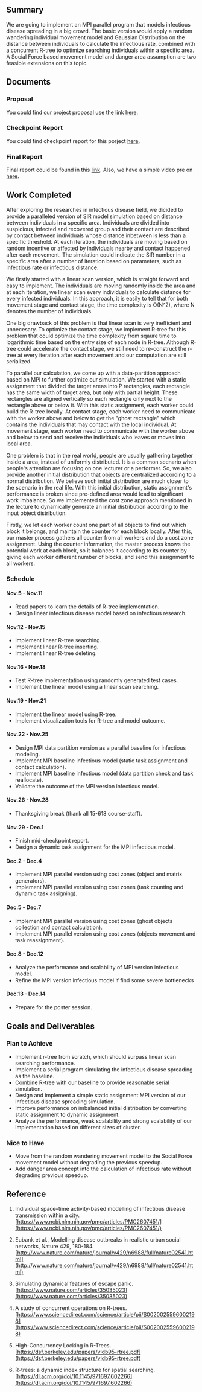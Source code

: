## Summary

We are going to implement an MPI parallel program that models infectious disease spreading in a big crowd. The basic version would apply a random wandering individual movement model and Gaussian Distribution on the distance between individuals to calculate the infectious rate, combined with a concurrent R-tree to optimize searching individuals within a specific area. A Social Force based movement model and danger area assumption are two feasible extensions on this topic.


## Documents
### Proposal

You could find our project proposal use the link [here](https://docs.google.com/document/d/1tsleYAoje3bNcmz6uF-RaMOxEU0FN9mPoS9msJkUcrA/edit?usp=sharing).

### Checkpoint Report

You could find checkpoint report for this porject [here](https://docs.google.com/document/d/1BM-jaM9GXgmGWbn2sI7aPPbhSdBLyLSXRcmYJ2oPEDE/edit?usp=sharing).

### Final Report

Final report could be found in this [link](https://www.overleaf.com/read/wcshrqfybwbs). Also, we have a simple video pre on [here](https://youtu.be/exwPxSS-S1k).

## Work Completed
After exploring the researches in infectious disease field, we dicided to provide a paralleled version of SIR model simulation based on distance between individuals in a specific area. Individuals are divided into suspicious, infected and recovered group and their contact are described by contact between individuals whose distance inbetween is less than a specific threshold. At each iteration, the individuals are moving based on random incentive or affected by individuals nearby and contact happened after each movement. The simulation could indicate the SIR number in a specific area after a number of iteration based on parameters, such as infectious rate or infectious distance.

We firstly started with a linear scan version, which is straight forward and easy to implement. The individuals are moving randomly inside the area and at each iteration, we linear scan every individuals to calculate distance for every infected individuals. In this approach, it is easily to tell that for both movement stage and contact stage, the time complexity is O(N^2), where N denotes the number of individuals.

One big drawback of this problem is that linear scan is very inefficient and unnecesary. To optimize the contact stage, we implement R-tree for this problem that could optimize the time complexity from sqaure time to logarithmic time based on the entry size of each node in R-tree. Although R-tree could accelerate the contact stage, we still need to re-construct the r-tree at every iteration after each movement and our computation are still serialized.

To parallel our calculation, we come up with a data-partition approach based on MPI to further optimize our simulation. We started with a static assignment that divided the target areas into P rectangles, each rectangle has the same width of target area, but only with partial height. These rectangles are aligned vertically so each rectangle only next to the rectangle above or below it. With this static assignment, each worker could build the R-tree locally. At contact stage, each worker need to communicate with the worker above and below to get the "ghost rectangle" which contains the individuals that may contact with the local individual. At movement stage, each worker need to communicate with the worker above and below to send and receive the individuals who leaves or moves into local area.

One problem is that in the real world, people are usually gathering together inside a area, instead of uniformly distributed. It is a common scenario when people's attention are focusing on one lecturer or a performer. So, we also provide another initial distribution that objects are centralized according to a normal distribution. We believe such initial distribution are much closer to the scenario in the real life. With this initial distribution, static assignment's performance is broken since pre-defined area would lead to significant work imbalance. So we implemented the cost zone approach mentioned in the lecture to dynamically generate an initial distribution according to the input object distribution.

Firstly, we let each worker count one part of all objects to find out which block it belongs, and maintain the counter for each block locally. After this, our master process gathers all counter from all workers and do a cost zone assignment. Using the counter information, the master process knows the potential work at each block, so it balances it according to its counter by giving each worker different number of blocks, and send this assignment to all workers.

### Schedule

#### Nov.5 - Nov.11
* Read papers to learn the details of R-tree implementation.
* Design linear infectious disease model based on infectious research.

#### Nov.12 - Nov.15
* Implement linear R-tree searching.
* Implement linear R-tree inserting.
* Implement linear R-tree deleting.

#### Nov.16 - Nov.18
* Test R-tree implementation using randomly generated test cases.
* Implement the linear model using a linear scan searching.

#### Nov.19 - Nov.21
* Implement the linear model using R-tree.
* Implement visualization tools for R-tree and model outcome.

#### Nov.22 - Nov.25
* Design MPI data partition version as a parallel baseline for infectious modeling.
* Implement MPI baseline infectious model (static task assignment and contact calculation).
* Implement MPI baseline infectious model (data partition check and task reallocate).
* Validate the outcome of the MPI version infectious model.

#### Nov.26 - Nov.28
* Thanksgiving break (thank all 15-618 course-staff).

#### Nov.29 - Dec.1
* Finish mid-checkpoint report.
* Design a dynamic task assignment for the MPI infectious model.

#### Dec.2 - Dec.4
* Implement MPI parallel version using cost zones (object and matrix generators).
* Implement MPI parallel version using cost zones (task counting and dynamic task assigning).

#### Dec.5 - Dec.7
* Implement MPI parallel version using cost zones (ghost objects collection and contact calculation).
* Implement MPI parallel version using cost zones (objects movement and task reassignment).

#### Dec.8 - Dec.12
* Analyze the performance and scalability of MPI version infectious model.
* Refine the MPI version infectious model if find some severe bottlenecks

#### Dec.13 - Dec.14
* Prepare for the poster session.

## Goals and Deliverables
### Plan to Achieve
* Implement r-tree from scratch, which should surpass linear scan searching performance.
* Implement a serial program simulating the infectious disease spreading as the baseline.
* Combine R-tree with our baseline to provide reasonable serial simulation.
* Design and implement a simple static assignment MPI version of our infectious disease spreading simulation.
* Improve performance on imbalanced initial distribution by converting static assignment to dynamic assignment.
* Analyze the performance, weak scalability and strong scalability of our implementation based on different sizes of cluster.

### Nice to Have
* Move from the random wandering movement model to the Social Force movement model without degrading the previous speedup.
* Add danger area concept into the calculation of infectious rate without degrading previous speedup.



## Reference

1. Individual space–time activity-based modelling of infectious disease transmission within a city. [https://www.ncbi.nlm.nih.gov/pmc/articles/PMC2607451/](https://www.ncbi.nlm.nih.gov/pmc/articles/PMC2607451/)

2. Eubank et al., Modelling disease outbreaks in realistic urban social networks, Nature 429, 180-184. [http://www.nature.com/nature/journal/v429/n6988/full/nature02541.html](http://www.nature.com/nature/journal/v429/n6988/full/nature02541.html)

3. Simulating dynamical features of escape panic. [https://www.nature.com/articles/35035023](https://www.nature.com/articles/35035023)

4. A study of concurrent operations on R-trees. [https://www.sciencedirect.com/science/article/pii/S0020025596002198](https://www.sciencedirect.com/science/article/pii/S0020025596002198)

5. High-Concurrency Locking in R-Trees. [https://dsf.berkeley.edu/papers/vldb95-rtree.pdf](https://dsf.berkeley.edu/papers/vldb95-rtree.pdf)

6. R-trees: a dynamic index structure for spatial searching. [https://dl.acm.org/doi/10.1145/971697.602266](https://dl.acm.org/doi/10.1145/971697.602266)
